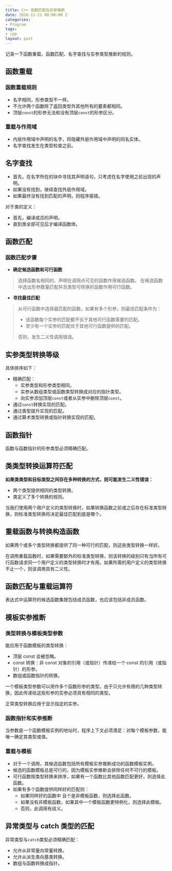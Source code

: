 ```yaml
---
title: C++ 函数匹配及实参推断
date: 2016-11-21 00:00:00 Z
categories:
- Program
tags:
- cpp
layout: post
---
```


记录一下函数重载、函数匹配、名字查找与实参类型推断的规则。

<!--more-->

## 函数重载

### 函数重载规则

 * 名字相同，形参类型不一样。
 * 不允许两个函数除了返回类型外其他所有的要素都相同。
 * 顶层`const`的形参无法和没有顶层`const`的形参区分。

### 重载与作用域

 * 内层作用域中声明的名字，将隐藏外层作用域中声明的同名实体。
 * 名字查找发生在类型检查之前。

## 名字查找

 * 首先，在名字所在的块中寻找其声明语句，只考虑在名字使用之前出现的声明。
 * 如果没有找到，继续查找外层作用域。
 * 如果最终没有找到匹配的声明，则程序报错。

对于类的定义：

 * 首先，编译成员的声明。
 * 直到类全部可见后才编译函数体。

## 函数匹配

### 函数匹配步骤

* **确定候选函数和可行函数**

 > 选择函数名相同的、声明在调用点可见的函数作用候选函数。
 > 在候选函数中选出形参数量匹配并且类型可转换的函数作用可行函数。

* **寻找最佳匹配**

 > 从可行函数中选择最匹配的函数，如果有多个形参，则最佳匹配条件为：
 >
 > * 该函数每个实参的匹配都不劣于其他可行函数需要的匹配。
 > * 至少有一个实参的匹配优于其他可行函数提供的匹配。
 >
 > 否则，发生二义性调用错误。

## 实参类型转换等级

具体排序如下：

 * 精确匹配：
   * 实参类型和形参类型相同。
   * 实参从数组类型或函数类型转换成对应的指针类型。
   * 向实参添加顶层`const`或者从实参中删除顶层`const`。
 * 通过`const`转换实现的匹配。
 * 通过类型提升实现的匹配。
 * 通过算术类型转换或指针转换实现的匹配。

## 函数指针

函数与函数指针的形参类型必须精确匹配。

## 类类型转换运算符匹配

**如果类类型和目标类型之间存在多种转换的方式，则可能发生二义性错误：**

 * 两个类型提供相同的类型转换。
 * 类定义了多个转换的规则。

当我们使用两个用户定义的类型转换时，如果转换函数之前或之后存在标准类型转换，则标准类型转换将决定最佳匹配到底是哪个。

## 重载函数与转换构造函数

如果两个或多个类型转换都提供了同一种可行的匹配，则这些类型转换一样好。

在调用重载函数时，如果需要额外的标准类型转换，则该转换的级别只有当所有可行函数请求同一个用户定义的类型转换时才有用。如果所需的用户定义的类型转换不止一个，则该调用具有二义性。

## 函数匹配与重载运算符

表达式中运算符的候选函数集既包括成员函数，也应该包括非成员函数。

## 模板实参推断

### 类型转换与模板类型参数

能应用于函数模板的类型转换：

 * 顶层 const 会被忽略。
 * const 转换：非 const 对象的引用（或指针）传递给一个 const 的引用（或指针）的形参。
 * 数组或函数指针的转换。

一个模板类型参数可以用作多个函数形参的类型。由于只允许有限的几种类型转换，因此传递给这些形参的实参必须具有相同的类型。

正常类型转换应用于显示指定的实参。

### 函数指针和实参推断

当参数是一个函数模板实例的地址时，程序上下文必须満足：对每个模板参数，能唯一确定其类型或值。

### 重载与模板

 * 对于一个调用，其候选函数包括所有模板实参推断成功的函数模板实例。
 * 候选的函数模板总是可行的，因为模板实参推断会排除任何不可行的模板。
 * 可行函数按类型转换来排序，如果有一个函数比其他函数匹配更好，则选择此函数。
 * 如果有多个函数提供同样好的匹配则：
   * 如果同样好的函数中 且个是非模板函数，则选择此函数。
   * 如果没有非模板函数，如果其中一个模板函数更特例化，则选择此模板。
   * 否则，此调用有歧义。

## 异常类型与 catch 类型的匹配

异常类型与`catch`类型必须精确匹配：

 * 允许从非常量向常量转换。
 * 允许从派生类向基类转换。
 * 数组与函数转换成指针。